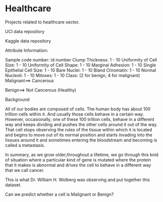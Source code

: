 # Healthcare

Projects related to healthcare sector.

UCI data repository

Kaggle data repository

Attribute Information:

Sample code number: id number Clump Thickness: 1 - 10 Uniformity of Cell Size: 1 - 10 Uniformity of Cell Shape: 1 - 10 Marginal Adhesion: 1 - 10 Single Epithelial Cell Size: 1 - 10 Bare Nuclei: 1 - 10 Bland Chromatin: 1 - 10 Normal Nucleoli: 1 - 10 Mitoses: 1 - 10 Class: (2 for benign, 4 for malignant) Malignant==> Cancerous

Benign==> Not Cancerous (Healthy)

Background

All of our bodies are composed of cells. The human body has about 100 trillion cells within it. And usually those cells behave in a certain way. However, occasionally, one of these 100 trillion cells, behave in a different way and keeps dividing and pushes the other cells around it out of the way. That cell stops observing the rules of the tissue within which it is located and begins to move out of its normal position and starts invading into the tissues around it and sometimes entering the bloodstream and becoming is called a metastasis.

In summary, as we grow older,throughout a lifetime, we go through this knid of situation where a particular kind of gene is mutated where the protein that it makes is abnormal and drives the cell to behave in a different way that we call cancer.

This is what Dr. WIlliam H. Wolberg was observing and put together this dataset.

Can we predict whether a cell is Malignant or Benign?
